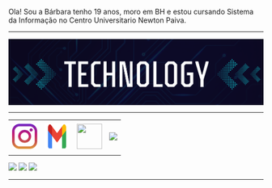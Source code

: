 Ola! Sou a Bárbara tenho 19 anos, moro em BH e estou cursando Sistema da Informação no Centro Universitario Newton Paiva.
<!--- Olá, esse é meu readme, fique à vontade para utilizá-lo como quiser! --> 

-----

<div>
<img align="center" alt="Header" src="https://github.com/barbaraNov/barbaraNov/blob/main/png/header2.png"/>
</div>

-----

<div align="center">
<table>
<tr>
 <td align="center" colspan="11"></td>
</tr> 
<tr>
<td><a href="https://www.instagram.com/barbara_novaiss/?next=%2F" target="_blank"><img src="https://github.com/barbaraNov/barbaraNov/blob/main/png/insta2.png" width="50px" height="50px"/></a>
</td>
<td><a href="mailto:barbaraNov@gmail.com" target="_blank"><img src="https://github.com/barbaraNov/barbaraNov/blob/main/png/png/gmail2.png" width="50px" height="50px"/></a>
</td>
<td><a href="https://github.com/barbaraNov" target="_blank"><img src="https://img.icons8.com/?size=60&id=12599&format=png&color=000000" width="50px" height="50px"/></a>
</td>
<td><a href="https://www.linkedin.com/in/b%C3%A1rbara-leticia-novais-ara%C3%BAjo-b89325276/" target="_blank"><img src="https://img.icons8.com/?size=60&id=8808&format=png&color=000000" height="50px"/></a>
</td>
</tr>
<tr>
 <td align="center" colspan="11"></td>
</tr> 
</table>

</div>
<div align="justify">

<img src="https://img.icons8.com/?size=60&id=13679&format=png&color=000000"></img>
<img src="https://img.icons8.com/?size=60&id=UFXRpPFebwa2&format=png&color=000000"></img>
<img src="https://https://img.icons8.com/?size=60&id=40670&format=png&color=000000"></img>

-----
